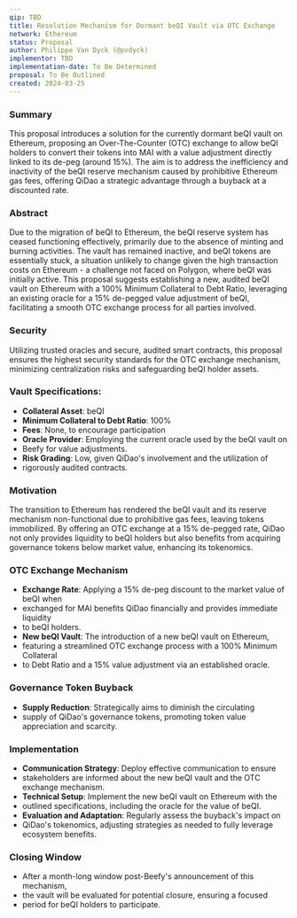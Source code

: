 ```yaml
---
qip: TBD
title: Resolution Mechanism for Dormant beQI Vault via OTC Exchange
network: Ethereum
status: Proposal
author: Philippe Van Dyck (@pvdyck)
implementor: TBD
implementation-date: To Be Determined
proposal: To Be Outlined
created: 2024-03-25
---
```


### Summary

This proposal introduces a solution for the currently dormant beQI vault on Ethereum, 
proposing an Over-The-Counter (OTC) exchange to allow beQI holders to convert their 
tokens into MAI with a value adjustment directly linked to its de-peg (around 15%). 
The aim is to address the inefficiency 
and inactivity of the beQI reserve mechanism caused by prohibitive Ethereum gas fees,
offering QiDao a strategic advantage through a buyback at a discounted rate.

### Abstract

Due to the migration of beQI to Ethereum, the beQI reserve system has ceased 
functioning effectively, primarily due to the absence of minting and burning
activities. The vault has remained inactive, and beQI tokens are essentially 
stuck, a situation unlikely to change given the high transaction costs on 
Ethereum - a challenge not faced on Polygon, where beQI was initially active. 
This proposal suggests establishing a new, audited beQI vault on Ethereum with 
a 100% Minimum Collateral to Debt Ratio, leveraging an existing oracle for a 
15% de-pegged value adjustment of beQI, facilitating a smooth OTC exchange process for 
all parties involved.

### Security

Utilizing trusted oracles and secure, audited smart contracts, this proposal
ensures the highest security standards for the OTC exchange mechanism, 
minimizing centralization risks and safeguarding beQI holder assets.

### Vault Specifications:

- **Collateral Asset**: beQI
- **Minimum Collateral to Debt Ratio**: 100%
- **Fees**: None, to encourage participation
- **Oracle Provider**: Employing the current oracle used by the beQI vault on
- Beefy for value adjustments.
- **Risk Grading**: Low, given QiDao's involvement and the utilization of 
- rigorously audited contracts.

### Motivation

The transition to Ethereum has rendered the beQI vault and its reserve mechanism 
non-functional due to prohibitive gas fees, leaving tokens immobilized. 
By offering an OTC exchange at a 15% de-pegged rate, QiDao not only provides 
liquidity to beQI holders but also benefits from acquiring governance tokens
below market value, enhancing its tokenomics.

### OTC Exchange Mechanism

- **Exchange Rate**: Applying a 15% de-peg discount to the market value of beQI when 
- exchanged for MAI benefits QiDao financially and provides immediate liquidity 
- to beQI holders.
- **New beQI Vault**: The introduction of a new beQI vault on Ethereum, 
- featuring a streamlined OTC exchange process with a 100% Minimum Collateral
- to Debt Ratio and a 15% value adjustment via an established oracle.

### Governance Token Buyback

- **Supply Reduction**: Strategically aims to diminish the circulating 
- supply of QiDao's governance tokens, promoting token value appreciation and scarcity.

### Implementation

- **Communication Strategy**: Deploy effective communication to ensure 
- stakeholders are informed about the new beQI vault and the OTC exchange mechanism.
- **Technical Setup**: Implement the new beQI vault on Ethereum with the 
- outlined specifications, including the oracle for the value of beQI.
- **Evaluation and Adaptation**: Regularly assess the buyback's impact on 
- QiDao's tokenomics, adjusting strategies as needed to fully leverage ecosystem benefits.

### Closing Window

- After a month-long window post-Beefy's announcement of this mechanism, 
- the vault will be evaluated for potential closure, ensuring a focused
- period for beQI holders to participate.

